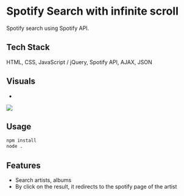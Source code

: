 # Spotify Search with infinite scroll
Spotify search using Spotify API.
## Tech Stack
HTML, CSS, JavaScript / jQuery, Spotify API, AJAX, JSON
## Visuals
*
<img src="https://j.gifs.com/nxmrRE.gif" />

## Usage

```bash
npm install
node .
```
## Features
* Search artists, albums
* By click on the result, it redirects to the spotify page of the artist
